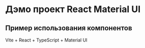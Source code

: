 # Дэмо проект React Material UI
Пример использования компонентов
---
Vite + React + TypeScript + Material UI
